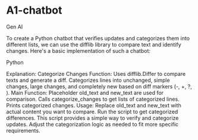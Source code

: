 # A1-chatbot
Gen AI 

To create a Python chatbot that verifies updates and categorizes them into different lists, we can use the difflib library to compare text and identify changes. Here's a basic implementation of such a chatbot:

Python

Explanation:
Categorize Changes Function:
Uses difflib.Differ to compare texts and generate a diff.
Categorizes lines into unchanged, simple changes, large changes, and completely new based on diff markers (-, +, ?,  ).
Main Function:
Placeholder old_text and new_text are used for comparison.
Calls categorize_changes to get lists of categorized lines.
Prints categorized changes.
Usage:
Replace old_text and new_text with actual content you want to compare.
Run the script to get categorized differences.
This script provides a simple way to verify and categorize updates. Adjust the categorization logic as needed to fit more specific requirements.
